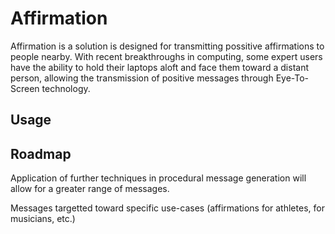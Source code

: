 # Affirmation

Affirmation is a solution is designed for transmitting possitive affirmations to people nearby. With recent breakthroughs in computing, some expert users have the ability to hold their laptops aloft and face them toward a distant person, allowing the transmission of positive messages through Eye-To-Screen technology.

## Usage


## Roadmap

Application of further techniques in procedural message generation will allow for a greater range of messages.

Messages targetted toward specific use-cases (affirmations for athletes, for musicians, etc.)


